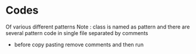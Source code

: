 # Codes 

Of various different patterns
Note : class is named as pattern and there are several pattern code in single file separated by comments
* before copy pasting remove comments and then run 
